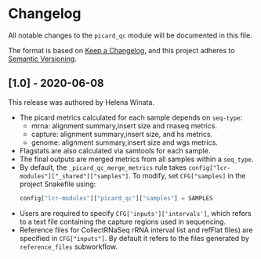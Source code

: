 # Changelog

All notable changes to the `picard_qc` module will be documented in this file.

The format is based on [Keep a Changelog](https://keepachangelog.com/en/1.0.0/),
and this project adheres to [Semantic Versioning](https://semver.org/spec/v2.0.0.html).

## [1.0] - 2020-06-08

This release was authored by Helena Winata.

- The picard metrics calculated for each sample depends on `seq-type`:
    - mrna: alignment summary,insert size and rnaseq metrics.
    - capture: alignment summary,insert size, and hs metrics.
    - genome: alignment summary,insert size and wgs metrics.
- Flagstats are also calculated via samtools for each sample.
- The final outputs are merged metrics from all samples within a `seq_type`. 
- By default, the `_picard_qc_merge_metrics` rule takes `config["lcr-modules"]["_shared"]["samples"]`. To modify, set `CFG["samples]` in the project Snakefile using:
    ```python
    config["lcr-modules"]["picard_qc"]["samples"] = SAMPLES
    ```
- Users are required to specify `CFG['inputs']['intervals']`, which refers to a text file containing the capture regions used in sequencing.
- Reference files for CollectRNaSeq rRNA interval list and refFlat files) are specified in `CFG["inputs"]`. By default it refers to the files generated by `reference_files` subworkflow.
